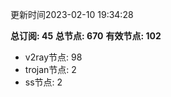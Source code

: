 更新时间2023-02-10 19:34:28

**总订阅: 45**
**总节点: 670**
**有效节点: 102**
- v2ray节点: 98
- trojan节点: 2
- ss节点: 2
